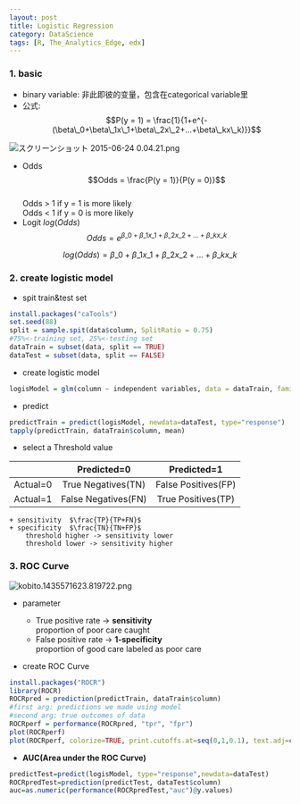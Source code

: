 ```yaml
---
layout: post
title: Logistic Regression
category: DataScience
tags: [R, The_Analytics_Edge, edx]
---
```



### 1. basic
  - binary variable: 非此即彼的变量，包含在categorical variable里  
  - 公式: $$P(y = 1) = \frac{1}{1+e^{-(\beta\_0+\beta\_1x\_1+\beta\_2x\_2+...+\beta\_kx\_k)}}$$
  
![スクリーンショット 2015-06-24 0.04.21.png](https://qiita-image-store.s3.amazonaws.com/0/44948/794e3382-bd48-bcd7-35ea-4688f2fbcc37.png "スクリーンショット 2015-06-24 0.04.21.png")
  
  - Odds
  $$Odds = \frac{P(y = 1)}{P(y = 0)}$$  
  Odds > 1 if y = 1 is more likely  
  Odds < 1 if y = 0 is more likely  
  - Logit $log(Odds)$  
  $$Odds = e^{\beta\_0 + \beta\_1x\_1 + \beta\_2x\_2 + ... + \beta\_kx\_k}$$  

  $$log(Odds)=\beta\_0 + \beta\_1x\_1 + \beta\_2x\_2 + ... + \beta\_kx\_k$$
  
### 2. create logistic model
- spit train&test set  

```r
install.packages("caTools")
set.seed(88)
split = sample.spit(data$column, SplitRatio = 0.75)  
#75%<-training set, 25%<-testing set
dataTrain = subset(data, split == TRUE)  
dataTest = subset(data, split == FALSE)  
```

- create logistic model  

```r
logisModel = glm(column ~ independent variables, data = dataTrain, family=binomial)
```

- predict

```r
predictTrain = predict(logisModel, newdata=dataTest, type="response")
tapply(predictTrain, dataTrain$column, mean)
```

- select a Threshold value
  
|          |   Predicted=0        |     Predicted=1      |
|:---------|:--------------------:|:--------------------:|
| Actual=0 |  True Negatives(TN)  |  False Positives(FP) |
| Actual=1 |  False Negatives(FN) |  True Positives(TP)  |
  
    + sensitivity  $\frac{TP}{TP+FN}$  
    + specificity  $\frac{TN}{TN+FP}$  
        threshold higher -> sensitivity lower  
        threshold lower -> sensitivity higher

### 3. ROC Curve
![kobito.1435571623.819722.png](https://qiita-image-store.s3.amazonaws.com/0/44948/372454ed-cc36-d7bc-2c73-c0f04d064d51.png "kobito.1435571623.819722.png")

- parameter  
    + True positive rate -> **sensitivity**  
        proportion of poor care caught
    + False positive rate -> **1-specificity**  
        proportion of good care labeled as poor care

- create ROC Curve

```r
install.packages("ROCR")
library(ROCR)
ROCRpred = prediction(predictTrain, dataTrain$column)
#first arg: predictions we made using model
#second arg: true outcomes of data
ROCRperf = performance(ROCRpred, "tpr", "fpr")
plot(ROCRperf)
plot(ROCRperf, colorize=TRUE, print.cutoffs.at=seq(0,1,0.1), text.adj=c(-0.2, 1.7))
```

- **AUC(Area under the ROC Curve)**

```r
predictTest=predict(logisModel, type="response",newdata=dataTest)
ROCRpredTest=prediction(predictTest, dataTest$column)
auc=as.numeric(performance(ROCRpredTest,"auc")@y.values)
```



